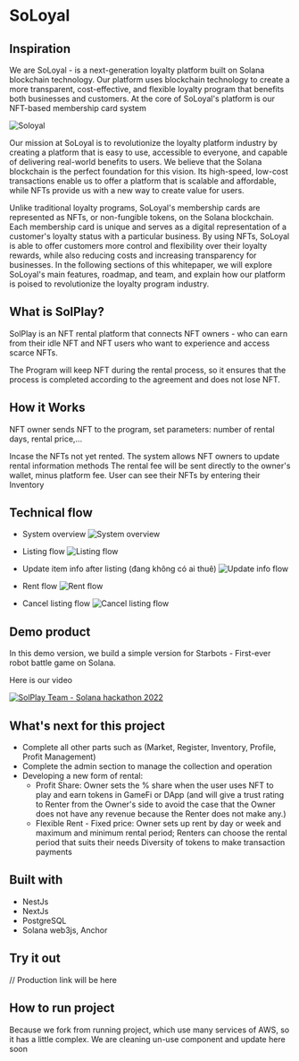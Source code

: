# SoLoyal

## Inspiration
We are SoLoyal - is a next-generation loyalty platform built on Solana blockchain technology. Our platform uses blockchain technology to create a more transparent, cost-effective, and flexible loyalty program that benefits both businesses and customers. At the core of SoLoyal's platform is our NFT-based membership card system

![Soloyal](./assets/images/soloyal-bg.png)

Our mission at SoLoyal is to revolutionize the loyalty platform industry by creating a platform that is easy to use, accessible to everyone, and capable of delivering real-world benefits to users. We believe that the Solana blockchain is the perfect foundation for this vision. Its high-speed, low-cost transactions enable us to offer a platform that is scalable and affordable, while NFTs provide us with a new way to create value for users.

Unlike traditional loyalty programs, SoLoyal's membership cards are represented as NFTs, or non-fungible tokens, on the Solana blockchain. Each membership card is unique and serves as a digital representation of a customer's loyalty status with a particular business. By using NFTs, SoLoyal is able to offer customers more control and flexibility over their loyalty rewards, while also reducing costs and increasing transparency for businesses.
In the following sections of this whitepaper, we will explore SoLoyal's main features, roadmap, and team, and explain how our platform is poised to revolutionize the loyalty program industry.

## What is SolPlay?
SolPlay is an NFT rental platform that connects NFT owners - who can earn from their idle NFT and NFT users who want to experience and access scarce NFTs.

The Program will keep NFT during the rental process, so it ensures that the process is completed according to the agreement and does not lose NFT.


## How it Works
NFT owner sends NFT to the program, set parameters: number of rental days, rental price,...

Incase the NFTs not yet rented. The system allows NFT owners to update rental information methods
The rental fee will be sent directly to the owner's wallet, minus platform fee. User can see their NFTs by entering their Inventory

## Technical flow
- System overview
![System overview](assets/flow-charts/000-system-overview.drawio.png)
- Listing flow
![Listing flow](assets/flow-charts/001-listing-flow.drawio.png)

- Update item info after listing (đang không có ai thuê)
![Update info flow](assets/flow-charts/002-update-info-flow.drawio.png)

- Rent flow
![Rent flow](assets/flow-charts/003-rent-flow.drawio.png)

- Cancel listing flow
![Cancel listing flow](assets/flow-charts/004-cancel-listing-flow.drawio.png)


## Demo product
In this demo version, we build a simple version for Starbots - First-ever robot battle game on Solana.

Here is our video

[![SolPlay Team - Solana hackathon 2022](assets/images/team.jpg)](https://www.youtube.com/watch?v=AiKCOCV2ROc)


## What's next for this project
- Complete all other parts such as (Market, Register, Inventory, Profile, Profit Management)
- Complete the admin section to manage the collection and operation
- Developing a new form of rental:
  - Profit Share: Owner sets the % share when the user uses NFT to play and earn tokens in GameFi or DApp (and will give a trust rating to Renter from the Owner's side to avoid the case that the Owner does not have any revenue because the Renter does not make any.)
  - Flexible Rent - Fixed price: Owner sets up rent by day or week and maximum and minimum rental period; Renters can choose the rental period that suits their needs
  Diversity of tokens to make transaction payments


## Built with
- NestJs
- NextJs
- PostgreSQL
- Solana web3js, Anchor

## Try it out
// Production link will be here

## How to run project
Because we fork from running project, which use many services of AWS, so it has a little complex. We are cleaning un-use component and update here soon